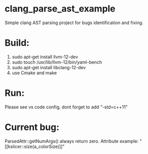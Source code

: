 # clang_parse_ast_example
Simple clang AST parsing project for bugs identification and fixing.

# Build:
1. sudo apt-get install llvm-12-dev
2. sudo touch /usr/lib/llvm-12/bin/yaml-bench
3. sudo apt-get install libclang-12-dev
4. use Cmake and make

# Run:
Please see vs code config, dont forget to add "-std=c++11"

# Current bug:
ParsedAttr::getNumArgs() always return zero.
Attribute example: "[[kslicer::size(a_colorSize)]]"
